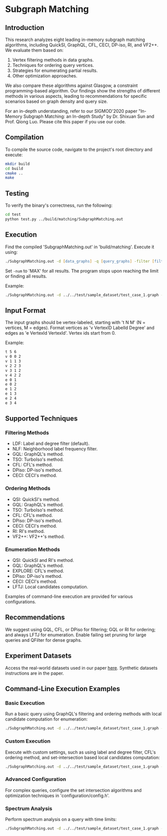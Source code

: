 
# Subgraph Matching
## Introduction
This research analyzes eight leading in-memory subgraph matching algorithms, including QuickSI, GraphQL, CFL, CECI, DP-iso, RI, and VF2++. We evaluate them based on:
1. Vertex filtering methods in data graphs.
2. Techniques for ordering query vertices.
3. Strategies for enumerating partial results.
4. Other optimization approaches.

We also compare these algorithms against Glasgow, a constraint programming-based algorithm. Our findings show the strengths of different methods in various aspects, leading to recommendations for specific scenarios based on graph density and query size.

For an in-depth understanding, refer to our SIGMOD'2020 paper "In-Memory Subgraph Matching: an In-depth Study" by Dr. Shixuan Sun and Prof. Qiong Luo. Please cite this paper if you use our code.

## Compilation
To compile the source code, navigate to the project's root directory and execute:

```zsh
mkdir build
cd build
cmake ..
make
```

## Testing
To verify the binary's correctness, run the following:

```zsh
cd test
python test.py ../build/matching/SubgraphMatching.out
```

## Execution
Find the compiled 'SubgraphMatching.out' in 'build/matching'. Execute it using:

```zsh
./SubgraphMatching.out -d [data_graphs] -q [query_graphs] -filter [filter_method] -order [order_method] -engine [enum_method] -num [embeddings_number]
```

Set `-num` to 'MAX' for all results. The program stops upon reaching the limit or finding all results.

Example:

```zsh
./SubgraphMatching.out -d ../../test/sample_dataset/test_case_1.graph -q ../../test/sample_dataset/query1_positive.graph -filter GQL -order GQL -engine LFTJ -num MAX
```

## Input Format
The input graphs should be vertex-labeled, starting with 't N M' (N = vertices, M = edges). Format vertices as 'v VertexID LabelId Degree' and edges as 'e VertexId VertexId'. Vertex ids start from 0.

Example:

```zsh
t 5 6
v 0 0 2
v 1 1 3
v 2 2 3
v 3 1 2
v 4 2 2
e 0 1
e 0 2
e 1 2
e 1 3
e 2 4
e 3 4
```

## Supported Techniques
### Filtering Methods
- LDF: Label and degree filter (default).
- NLF: Neighborhood label frequency filter.
- GQL: GraphQL's method.
- TSO: TurboIso's method.
- CFL: CFL's method.
- DPiso: DP-iso's method.
- CECI: CECI's method.

### Ordering Methods
- QSI: QuickSI's method.
- GQL: GraphQL's method.
- TSO: TurboIso's method.
- CFL: CFL's method.
- DPiso: DP-iso's method.
- CECI: CECI's method.
- RI: RI's method.
- VF2++: VF2++'s method.

### Enumeration Methods
- QSI: QuickSI and RI's method.
- GQL: GraphQL's method.
- EXPLORE: CFL's method.
- DPiso: DP-iso's method.
- CECI: CECI's method.
- LFTJ: Local candidates computation.

Examples of command-line execution are provided for various configurations.

## Recommendations
We suggest using GQL, CFL, or DPiso for filtering; GQL or RI for ordering; and always LFTJ for enumeration. Enable failing set pruning for large queries and QFilter for dense graphs.

## Experiment Datasets
Access the real-world datasets used in our paper [here](dataset-link). Synthetic datasets instructions are in the paper.

## Command-Line Execution Examples

### Basic Execution
Run a basic query using GraphQL's filtering and ordering methods with local candidate computation for enumeration:

```zsh
./SubgraphMatching.out -d ../../test/sample_dataset/test_case_1.graph -q ../../test/sample_dataset/query1_positive.graph -filter GQL -order GQL -engine LFTJ -num MAX
```

### Custom Execution
Execute with custom settings, such as using label and degree filter, CFL's ordering method, and set-intersection based local candidates computation:

```zsh
./SubgraphMatching.out -d ../../test/sample_dataset/test_case_1.graph -q ../../test/sample_dataset/query1_positive.graph -filter LDF -order CFL -engine LFTJ -num MAX
```

### Advanced Configuration
For complex queries, configure the set intersection algorithms and optimization techniques in 'configuration/config.h'.

### Spectrum Analysis
Perform spectrum analysis on a query with time limits:

```zsh
./SubgraphMatching.out -d ../../test/sample_dataset/test_case_1.graph -q ../../test/sample_dataset/query1_positive.graph -filter LDF -order Spectrum -engine Spectrum -order_num 100 -time_limit 60 -num 100000
```
